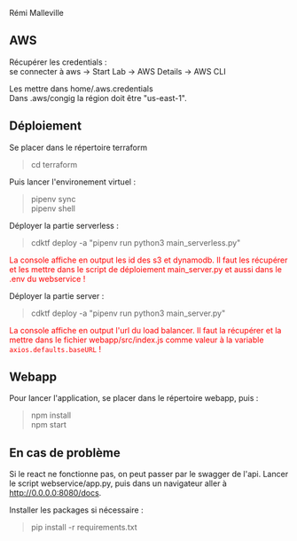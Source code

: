 Rémi Malleville

## AWS

Récupérer les credentials :  
se connecter à aws -> Start Lab -> AWS Details -> AWS CLI  

Les mettre dans home/.aws.credentials  
Dans .aws/congig la région doit être "us-east-1".

## Déploiement

Se placer dans le répertoire terraform  
> cd terraform

<!-- pipenv lock 
pour créer Pipfile.lock

To activate this project's virtualenv, run pipenv shell. -->

Puis lancer l'environement virtuel :  
> pipenv sync  
> pipenv shell

Déployer la partie serverless :

> cdktf deploy -a "pipenv run python3 main_serverless.py"  

<span style="color:red">La console affiche en output les id des s3 et dynamodb. Il faut les récupérer et les mettre dans le script de déploiement main_server.py et aussi dans le .env du webservice !</span>  

Déployer la partie server :

> cdktf deploy -a "pipenv run python3 main_server.py"

<span style="color:red">La console affiche en output l'url du load balancer. Il faut la récupérer et la mettre dans le fichier webapp/src/index.js comme valeur à la variable `axios.defaults.baseURL` !</span> 

## Webapp

Pour lancer l'application, se placer dans le répertoire webapp, puis :
>npm install  
>npm start  


## En cas de problème

Si le react ne fonctionne pas, on peut passer par le swagger de l'api. Lancer le script webservice/app.py, puis dans un navigateur aller à http://0.0.0.0:8080/docs.

Installer les packages si nécessaire :  
> pip install -r requirements.txt
